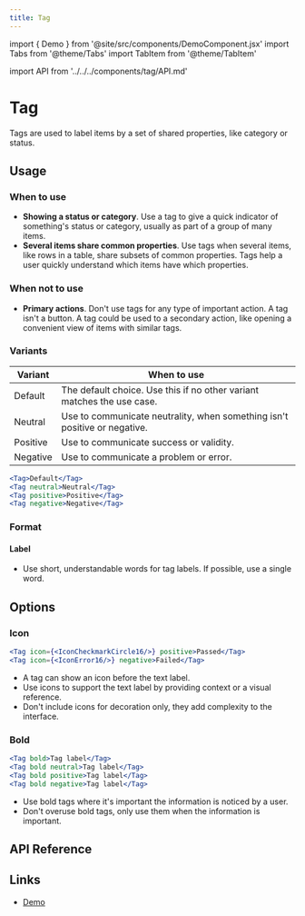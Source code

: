 ```yaml
---
title: Tag
---
```


import { Demo } from '@site/src/components/DemoComponent.jsx'
import Tabs from '@theme/Tabs'
import TabItem from '@theme/TabItem'

import API from '../../../components/tag/API.md'

# Tag

Tags are used to label items by a set of shared properties, like category or status.

<Demo
    path="tag--default"
    height="120px"
/>

## Usage

### When to use

-   **Showing a status or category**. Use a tag to give a quick indicator of something's status or category, usually as part of a group of many items.
-   **Several items share common properties**. Use tags when several items, like rows in a table, share subsets of common properties. Tags help a user quickly understand which items have which properties.

### When not to use

-   **Primary actions**. Don't use tags for any type of important action. A tag isn't a button. A tag could be used to a secondary action, like opening a convenient view of items with similar tags.

### Variants

| Variant  | When to use                                                               |
| -------- | ------------------------------------------------------------------------- |
| Default  | The default choice. Use this if no other variant matches the use case.    |
| Neutral  | Use to communicate neutrality, when something isn't positive or negative. |
| Positive | Use to communicate success or validity.                                   |
| Negative | Use to communicate a problem or error.                                    |

<Tabs>
    <TabItem value="Default" label="Default">
        <Demo
            path="tag--default"
            height="120px"
        />
    </TabItem>
    <TabItem value="Neutral" label="Neutral">
        <Demo
            path="tag--neutral"
            height="120px"
        />
    </TabItem>
    <TabItem value="Positive" label="Positive">
        <Demo
            path="tag--positive"
            height="120px"
        />
    </TabItem>
    <TabItem value="Negative" label="Negative">
        <Demo
            path="tag--negative"
            height="120px"
        />
    </TabItem>
</Tabs>

```jsx
<Tag>Default</Tag>
<Tag neutral>Neutral</Tag>
<Tag positive>Positive</Tag>
<Tag negative>Negative</Tag>
```

### Format

#### Label

-   Use short, understandable words for tag labels. If possible, use a single word.

## Options

### Icon

<Demo
    path="tag--with-large-icon"
    height="120px"
/>

```jsx
<Tag icon={<IconCheckmarkCircle16/>} positive>Passed</Tag>
<Tag icon={<IconError16/>} negative>Failed</Tag>
```

-   A tag can show an icon before the text label.
-   Use icons to support the text label by providing context or a visual reference.
-   Don't include icons for decoration only, they add complexity to the interface.

### Bold

<Tabs>
    <TabItem value="Default" label="Default">
        <Demo
            path="tag--bold"
            height="120px"
        />
    </TabItem>
    <TabItem value="Neutral" label="Neutral">
        <Demo
            path="tag--bold"
            height="120px"
            args="neutral:true"
        />
    </TabItem>
    <TabItem value="Positive" label="Positive">
        <Demo
            path="tag--bold"
            height="120px"
            args="positive:true"
        />
    </TabItem>
    <TabItem value="Negative" label="Negative">
        <Demo
            path="tag--bold"
            height="120px"
            args="negative:true"
        />
    </TabItem>
</Tabs>

```jsx
<Tag bold>Tag label</Tag>
<Tag bold neutral>Tag label</Tag>
<Tag bold positive>Tag label</Tag>
<Tag bold negative>Tag label</Tag>
```

-   Use bold tags where it's important the information is noticed by a user.
-   Don't overuse bold tags, only use them when the information is important.

## API Reference

<API />

## Links

-   <a href="/demo/?path=/story/tag--default" target="_blank">Demo</a>
